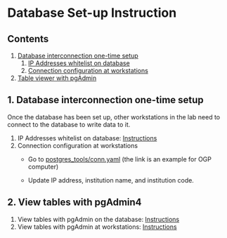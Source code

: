 # Database Set-up Instruction

## Contents
1. [Database interconnection one-time setup](#step1)
	1. [IP Addresses whitelist on database](#step1a)
 	2. [Connection configuration at workstations](#step1b)
2. [Table viewer with pgAdmin](#step2)

## 1. <a name="step1"></a>Database interconnection one-time setup
Once the database has been set up, other workstations in the lab need to connect to the database to write data to it. 
1. <a name="step1a"></a>IP Addresses whitelist on database: [Instructions](https://github.com/murthysindhu/HGC_DB_postgres/blob/main/documentation/pg_hba_documentation.md)
2. <a name="step1b"></a>Connection configuration at workstations
	- Go to [postgres_tools/conn.yaml](https://github.com/murthysindhu/HGC_DB_postgres/blob/454b0b3f5756493c995ed8181591e92e924318e6/read-write-ogp/postgres_tools/conn.yaml) (the link is an example for OGP computer)

	- Update IP address, institution name, and institution code. 

## 2. <a name="step2"></a>View tables with pgAdmin4
1. View tables with pgAdmin on the database: [Instructions](https://github.com/murthysindhu/HGC_DB_postgres/blob/main/documentation/pgAdmin_instructions.md#3-refresh-to-see-the-new-server)
2. View tables with pgAdmin at workstations: [Instructions](https://github.com/murthysindhu/HGC_DB_postgres/blob/main/documentation/pgAdmin_instructions.md)
